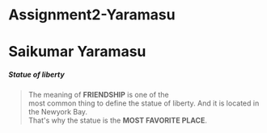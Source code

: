 # Assignment2-Yaramasu
# Saikumar Yaramasu
##### Statue of liberty

> The meaning of **FRIENDSHIP** is one of the<br>most common thing to define the statue of liberty.
>And it is located in the Newyork Bay.<br>
That's why the statue is the **MOST FAVORITE PLACE**.